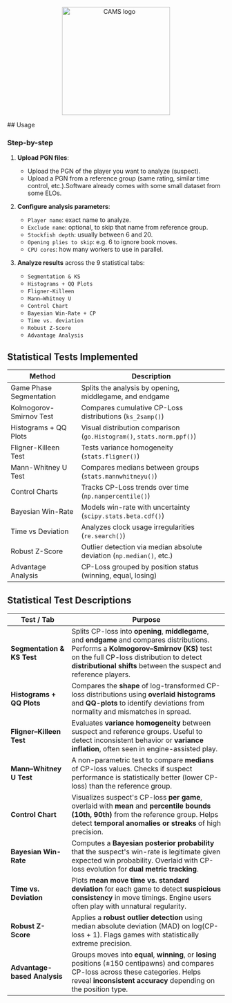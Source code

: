 <p align="center">
  <img src="https://github.com/user-attachments/assets/61fd8e25-30b8-4380-a52a-27e651bb75d3" alt="CAMS logo" width="250"/>
</p>
##  Usage

### Step-by-step


1. **Upload PGN files**:
   - Upload the PGN of the player you want to analyze (suspect).
   - Upload a PGN from a reference group (same rating, similar time control, etc.).Software already comes with some small dataset from some ELOs.

2. **Configure analysis parameters**:
   - `Player name`: exact name to analyze.
   - `Exclude name`: optional, to skip that name from reference group.
   - `Stockfish depth`: usually between 6 and 20.
   - `Opening plies to skip`: e.g. 6 to ignore book moves.
   - `CPU cores`: how many workers to use in parallel.

3. **Analyze results** across the 9 statistical tabs:
   - `Segmentation & KS`
   - `Histograms + QQ Plots`
   - `Fligner-Killeen`
   - `Mann–Whitney U`
   - `Control Chart`
   - `Bayesian Win-Rate + CP`
   - `Time vs. deviation`
   - `Robust Z-Score`
   - `Advantage Analysis`
##  Statistical Tests Implemented

| Method                   | Description                                                                 |
|--------------------------|-----------------------------------------------------------------------------|
| Game Phase Segmentation  | Splits the analysis by opening, middlegame, and endgame                    |
| Kolmogorov-Smirnov Test  | Compares cumulative CP-Loss distributions (`ks_2samp()`)                   |
| Histograms + QQ Plots    | Visual distribution comparison (`go.Histogram()`, `stats.norm.ppf()`)      |
| Fligner-Killeen Test     | Tests variance homogeneity (`stats.fligner()`)                             |
| Mann-Whitney U Test      | Compares medians between groups (`stats.mannwhitneyu()`)                   |
| Control Charts           | Tracks CP-Loss trends over time (`np.nanpercentile()`)                     |
| Bayesian Win-Rate        | Models win-rate with uncertainty (`scipy.stats.beta.cdf()`)                |
| Time vs Deviation        | Analyzes clock usage irregularities (`re.search()`)                        |
| Robust Z-Score           | Outlier detection via median absolute deviation (`np.median()`, etc.)      |
| Advantage Analysis       | CP-Loss grouped by position status (winning, equal, losing)                |

##  Statistical Test Descriptions

| Test / Tab                    | Purpose                                                                                         |
|------------------------------|-------------------------------------------------------------------------------------------------|
| **Segmentation & KS Test**   | Splits CP-loss into **opening**, **middlegame**, and **endgame** and compares distributions. Performs a **Kolmogorov–Smirnov (KS)** test on the full CP-loss distribution to detect **distributional shifts** between the suspect and reference players. |
| **Histograms + QQ Plots**    | Compares the **shape** of log-transformed CP-loss distributions using **overlaid histograms** and **QQ-plots** to identify deviations from normality and mismatches in spread. |
| **Fligner–Killeen Test**     | Evaluates **variance homogeneity** between suspect and reference groups. Useful to detect inconsistent behavior or **variance inflation**, often seen in engine-assisted play. |
| **Mann–Whitney U Test**      | A non-parametric test to compare **medians** of CP-loss values. Checks if suspect performance is statistically better (lower CP-loss) than the reference group. |
| **Control Chart**            | Visualizes suspect's CP-loss **per game**, overlaid with **mean** and **percentile bounds (10th, 90th)** from the reference group. Helps detect **temporal anomalies or streaks** of high precision. |
| **Bayesian Win-Rate**        | Computes a **Bayesian posterior probability** that the suspect's win-rate is legitimate given expected win probability. Overlaid with CP-loss evolution for **dual metric tracking**. |
| **Time vs. Deviation**       | Plots **mean move time vs. standard deviation** for each game to detect **suspicious consistency** in move timings. Engine users often play with unnatural regularity. |
| **Robust Z-Score**           | Applies a **robust outlier detection** using median absolute deviation (MAD) on log(CP-loss + 1). Flags games with statistically extreme precision. |
| **Advantage-based Analysis** | Groups moves into **equal**, **winning**, or **losing** positions (±150 centipawns) and compares CP-loss across these categories. Helps reveal **inconsistent accuracy** depending on the position type. |


